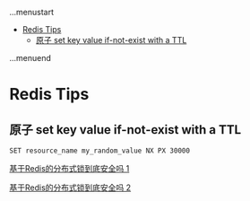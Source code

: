 ...menustart

- [Redis Tips](#0ac68c6db10bb40156c1e107f2ee9b6d)
    - [原子  set key value if-not-exist with a TTL](#4d2bdd3a995b163e8e63264680b19443)

...menuend


<h2 id="0ac68c6db10bb40156c1e107f2ee9b6d"></h2>


# Redis Tips

<h2 id="4d2bdd3a995b163e8e63264680b19443"></h2>


## 原子  set key value if-not-exist with a TTL

```
SET resource_name my_random_value NX PX 30000
```

[基于Redis的分布式锁到底安全吗 1](http://zhangtielei.com/posts/blog-redlock-reasoning.html)

[基于Redis的分布式锁到底安全吗 2](http://zhangtielei.com/posts/blog-redlock-reasoning-part2.html)






